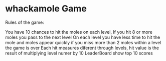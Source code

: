 # whackamole Game
Rules of the game:

You have 10 chances to hit the moles on each level, 
If you hit 8 or more moles you pass to the next level
On each level you have less time to hit the mole and moles appear quickly
if you miss more than 2 moles within a level the game is over
Each hit measures diferent through levels, hit value is the result of multiplying level numer by 10
LeaderBoard show top 10 scores





